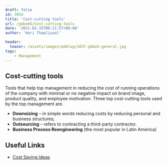 ```yaml
---
draft: false
id: 3054   
title: 'Cost-cutting tools'
url: /pmbok6/Cost-cutting-tools
date: '2021-02-15T09:21:57+00:00'
author: 'Hari Thapliyaal'

header:
  teaser: /assets/images/pmblog/1037-pmbok-general.jpg
tags:
    - Management
---
```


## Cost-cutting tools

Tools that help top management in reducing the cost of running operations of the company with minimal or no negative impact on brand image, product quality, and employee motivation. Three top cost-cutting tools used by the top management are.

- **Downsizing** – in simple words reducing costs by reducing personal and business structures;
- **Outsourcing** – refers to contracting a third-party contractor.
- **Business Process Reengineering** (the most popular in Latin America)

## Useful Links

- [Cost Saving Ideas](https://www.smartteh.eu/en/blog/cost-saving-ideas-manufacturing)